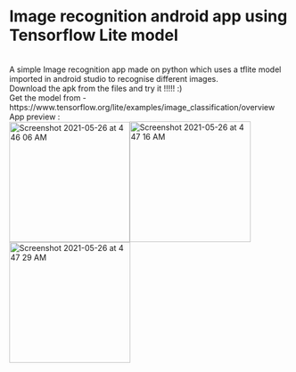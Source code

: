# Image recognition android app using Tensorflow Lite model
<br >
A simple Image recognition app made on python which uses a tflite model imported in android studio to recognise different images.
<br >
Download the apk from the files and try it !!!!! :)
<br >
Get the model from - https://www.tensorflow.org/lite/examples/image_classification/overview
<br >
App preview : 
<br >
<img width="216" alt="Screenshot 2021-05-26 at 4 46 06 AM" src="https://user-images.githubusercontent.com/58187215/119580076-5bc52180-bddd-11eb-8c96-c485e1a16c6d.png"><img width="217" alt="Screenshot 2021-05-26 at 4 47 16 AM" src="https://user-images.githubusercontent.com/58187215/119580148-7f886780-bddd-11eb-9edd-5cc7f2540193.png"><img width="217" alt="Screenshot 2021-05-26 at 4 47 29 AM" src="https://user-images.githubusercontent.com/58187215/119580194-90d17400-bddd-11eb-86eb-64a37319d3cb.png">

